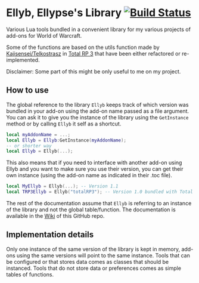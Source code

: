 # Ellyb, Ellypse's Library [![Build Status](https://travis-ci.org/Ellypse/Ellyb.svg?branch=master)](https://travis-ci.org/Ellypse/Ellyb)

Various Lua tools bundled in a convenient library for my various projects of add-ons for World of Warcraft.

Some of the functions are based on the utils function made by [Kajisensei/Telkostrasz](https://github.com/kajisensei) in [Total RP 3](https://github.com/Ellypse/Total-RP-3) that have been either refactored or re-implemented.

Disclaimer: Some part of this might be only useful to me on my project.

## How to use

The global reference to the library `Ellyb` keeps track of which version was bundled in your add-on using the add-on name passed as a file argument. You can ask it to give you the instance of the library using the `GetInstance` method or by calling `Ellyb` it self as a shortcut.

```lua
local myAddonName = ...;
local Ellyb = Ellyb:GetInstance(myAddonName);
-- or shorter way
local Ellyb = Ellyb(...);
```

This also means that if you need to interface with another add-on using Ellyb and you want to make sure you use their version, you can get their own instance (using the add-on name as indicated in their .toc file).

```lua
local MyEllyb = Ellyb(...); -- Version 1.1
local TRP3Ellyb = Ellyb("totalRP3"); -- Version 1.0 bundled with Total RP 3
```

The rest of the documentation assume that `Ellyb` is referring to an instance of the library and not the global table/function. The documentation is available in the [Wiki](https://github.com/Ellypse/Ellyb/wiki) of this GitHub repo.

## Implementation details

Only one instance of the same version of the library is kept in memory, add-ons using the same versions will point to the same instance. Tools that can be configured or that stores data comes as classes that should be instanced. Tools that do not store data or preferences comes as simple tables of functions.
